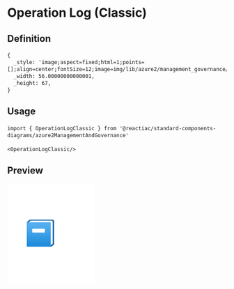 # Operation Log (Classic)

## Definition

```
{
  _style: 'image;aspect=fixed;html=1;points=[];align=center;fontSize=12;image=img/lib/azure2/management_governance/Operation_Log_Classic.svg;strokeColor=none;',
  _width: 56.00000000000001,
  _height: 67,
}
```

## Usage

```
import { OperationLogClassic } from '@reactiac/standard-components-diagrams/azure2ManagementAndGovernance'

<OperationLogClassic/>
```

## Preview

<img src="./operation-log-classic.png" width="200"/>
